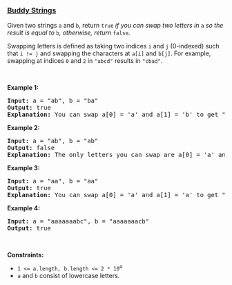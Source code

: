 ### [Buddy Strings](https://leetcode.com/problems/buddy-strings)

<p>Given two strings <code>a</code> and <code>b</code>, return <code>true</code><em> if you can swap two letters in </em><code>a</code><em> so the result is equal to </em><code>b</code><em>, otherwise, return </em><code>false</code><em>.</em></p>

<p>Swapping letters is defined as taking two indices <code>i</code> and <code>j</code> (0-indexed) such that <code>i != j</code> and swapping the characters at <code>a[i]</code> and <code>b[j]</code>. For example, swapping at indices <code>0</code> and <code>2</code> in <code>&quot;abcd&quot;</code> results in <code>&quot;cbad&quot;</code>.</p>

<p>&nbsp;</p>
<p><strong>Example 1:</strong></p>

<pre>
<strong>Input:</strong> a = &quot;ab&quot;, b = &quot;ba&quot;
<strong>Output:</strong> true
<strong>Explanation:</strong> You can swap a[0] = &#39;a&#39; and a[1] = &#39;b&#39; to get &quot;ba&quot;, which is equal to b.
</pre>

<p><strong>Example 2:</strong></p>

<pre>
<strong>Input:</strong> a = &quot;ab&quot;, b = &quot;ab&quot;
<strong>Output:</strong> false
<strong>Explanation:</strong> The only letters you can swap are a[0] = &#39;a&#39; and a[1] = &#39;b&#39;, which results in &quot;ba&quot; != b.
</pre>

<p><strong>Example 3:</strong></p>

<pre>
<strong>Input:</strong> a = &quot;aa&quot;, b = &quot;aa&quot;
<strong>Output:</strong> true
<strong>Explanation:</strong> You can swap a[0] = &#39;a&#39; and a[1] = &#39;a&#39; to get &quot;aa&quot;, which is equal to b.
</pre>

<p><strong>Example 4:</strong></p>

<pre>
<strong>Input:</strong> a = &quot;aaaaaaabc&quot;, b = &quot;aaaaaaacb&quot;
<strong>Output:</strong> true
</pre>

<p>&nbsp;</p>
<p><strong>Constraints:</strong></p>

<ul>
	<li><code>1 &lt;= a.length, b.length &lt;= 2 * 10<sup>4</sup></code></li>
	<li><code>a</code> and <code>b</code> consist of lowercase letters.</li>
</ul>
